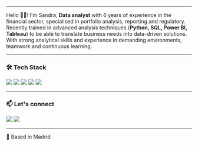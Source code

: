 
---

Hello 👋🏽! I'm Sandra, **Data analyst** with 6 years of experience in the financial sector, specialised in portfolio analysis, reporting and regulatory. Recently trained in advanced analysis techniques (**Python, SQL, Power BI, Tableau**) to be able to translate business needs into data-driven solutions. With strong analytical skills and experience in demanding environments, teamwork and continuous learning.

---

### 🛠 Tech Stack

<div align="">
  <img src="https://img.shields.io/badge/SQL-00758F?style=flat-square&logo=postgresql&logoColor=white"/>
  <img src="https://img.shields.io/badge/Python-3670A0?style=flat-square&logo=python&logoColor=ffdd54"/>
  <img src="https://img.shields.io/badge/Power_BI-F2C811?style=flat-square&logo=powerbi&logoColor=black"/>
  <img src="https://img.shields.io/badge/Tableau-E97627?style=flat-square&logo=tableau&logoColor=white"/>
  <img src="https://img.shields.io/badge/Git-F05032?style=flat-square&logo=git&logoColor=white"/>
</div>

---

### 📫 Let's connect

<div align="">
  <a href="mailto:sandrasimonm@gmail.com"><img src="https://img.shields.io/badge/Gmail-D14836?style=flat-square&logo=gmail&logoColor=white"/></a>
  <a href="https://www.linkedin.com/in/sandrasimonm"><img src="https://img.shields.io/badge/LinkedIn-0A66C2?style=flat-square&logo=linkedin&logoColor=white"/></a>
</div>

---

<div align="">
📍 Based in Madrid 
</div>
